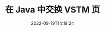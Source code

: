 ---
############################# Static ############################
layout: "auto-gen-merger"
date: 2022-09-19T14:18:24
draft: false
otherformats: epub html mht mhtml odp ods odt one otp ott pdf pps ppsx ppt pptx rtf

############################# Head ############################
head_title: "交换和交换 Java 中的 VSTM 页"
head_description: "使用文档合并 API 在 Java 中的 VSTM 文件中交换和交换两个页面的位置。"

############################# Header ############################
title: "在 Java 中交换 VSTM 页"
description: "用几行 Java 代码交换 VSTM 个页面。"
bg_image: "https://cms.admin.containerize.com/templates/aspose/App_Themes/V3/images/bg/header1.png"
bg_overlay: false
button:
    enable: true
    icon: "fas fa-arrow-down"
    label: "下载免费试用版"
    link: "https://downloads.groupdocs.com/merger/java"

############################# SubMenu ############################
submenu:
    enable: true

    left:
        img_alt: "GroupDocs.Merger for Java"
        image: "https://cms.admin.containerize.com/templates/groupdocs/images/product-logos/90x90-noborder/groupdocs-merger-java.png"
        product: "GroupDocs.Merger"
        platform: "Java"

    middle:
        button:

            # button loop
            - link: "https://apireference.groupdocs.com/merger/java"
              text: "API 参考"

            # button loop
            - link: "https://github.com/groupdocs-merger"
              text: "代码示例"

            # button loop
            - link: "https://products.groupdocs.app/merger/family"
              text: "现场演示"

            # button loop
            - link: "https://purchase.groupdocs.com/pricing/merger/java"
              text: "价钱"

    right:
        link_download: "https://downloads.groupdocs.com/merger"
        link_learn: "https://docs.groupdocs.com/merger/java"
        link_buy: "https://purchase.groupdocs.com"

############################# About ############################
about:
    enable: true
    title: "关于 GroupDocs.Merger for Java API"
    content: |
        [GroupDocs.Merger for Java](/zh/merger/java/) 提供了一种简单的解决方案，可以在包括 PDF、Microsoft Office（Word、Excel、PowerPoint）在内的各种文档格式之间安全地合并和拆分、OneNote)、OpenDocument、HTML、图像和 Java 应用程序中的许多其他内容。只需添加几行代码，即可执行多个文档操作，例如移动、删除、旋转、交换、提取或更改文档中页面的方向。文档合并 API 还支持将文档页面预览为图像，以分析页面上的文档结构、格式和内容。
        
        GroupDocs.Merger API 是需要文件页面交换功能的企业解决方案的正确选择。这些 API 在包括 J2SE 7.0 (1.7), J2SE 8.0 (1.8), Java 10 在内的所有主要操作系统和平台上都得到了很好的支持。

############################# Steps ############################
steps:
    enable: true
    title_left: "交换 Java 中的 VSTM 个文件页"
    content_left: |
        [GroupDocs.Merger for Java](/zh/merger/java/) 让 Java 开发人员通过执行几个简单的步骤轻松地在 VSTM 文件中交换页面.
        
        * 初始化 **SwapOptions** 以指定要交换的页码。
        * 创建 **Merger** 的新实例并将源文档路径作为构造函数参数传递。
        * 调用 **swapPages** 并传递 **SwapOptions** 对象。
        * 调用 **save** 并指定文件路径以保存生成的文档。

    title_right: "系统要求"
    content_right: |
        所有主要平台和操作系统都支持 GroupDocs.Merger for Java API。在执行以下代码之前，请确保您的系统上安装了以下先决条件。

        * 操作系统：Microsoft Windows、Linux、MacOS
        * 开发环境：NetBeans, IntelliJ IDEA, Eclipse
        * 构架: J2SE 7.0 (1.7), J2SE 8.0 (1.8), Java 10
        * 从 [Maven](https://repository.groupdocs.com/webapp/#/artifacts/browse/tree/General/repo/com/groupdocs/groupdocs-merger) 下载最新版本的 GroupDocs.Merger for Java
         
    code: |
     {{% merger/additional-styles %}}
     {{< merger/code-merger title="如何使用 Java 示例代码交换 VSTM 文件页面">}}

        ```java    
        // 使用 GroupDocs.Merger API 交换 VSTM 文件页面
        int pageNumber1 = 6;
        int pageNumber2 = 1;

        // 初始化 SwapOptions 类以指定要交换的页码
        SwapOptions swapOptions = new SwapOptions(pageNumber2, pageNumber1);

        // 使用输入 VSTM 文档实例化合并
        Merger merger = new Merger("input.vstm");

        // 调用 SwapPages 方法并将 SwapOptions 对象传递给它
        merger.swapPages(swapOptions);
    
        // 调用 Save 方法并传递所需的文件路径以保存输出文档
        merger.save("output.vstm");
        ```
     {{< /merger/code-merger >}}

############################# Demos ############################
demos:
    enable: true
    title: "现场演示 - 在线交换 VSTM 文件页面"
    content: |
       立即访问 [GroupDocs.Merger Live Demos](https://products.groupdocs.app/splitter/swap-pages/vstm) 网站交换 VSTM 文件页面。
       现场演示具有以下好处。
        
############################# About Formats ############################
about_formats:
    enable: true

############################# More Formats ############################
more_formats:
    enable: true
    title: "交换其他文件格式的页面"
    content: |
        Java 记录文件格式和图像的合并和拆分 API。交换一些流行的文件格式，如下所述。

############################# Back to top ###############################
back_to_top:
    enable: true
---